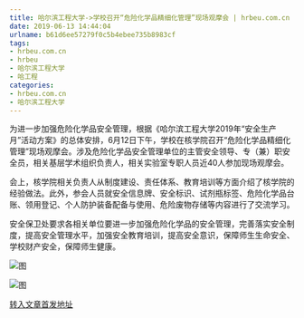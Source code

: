 ```yaml
---
title: 哈尔滨工程大学->学校召开“危险化学品精细化管理”现场观摩会 | hrbeu.com.cn
date: 2019-06-13 14:44:04
urlname: b61d6ee57279f0c5b4ebee735b8983cf
tags: 
- hrbeu.com.cn
- hrbeu
- 哈尔滨工程大学
- 哈工程
categories:
- hrbeu.com.cn
- 哈尔滨工程大学
---
```



[](/news/UploadFiles_4906/201906/2019061309555708.jpg)

为进一步加强危险化学品安全管理，根据《哈尔滨工程大学2019年“安全生产月”活动方案》的总体安排，6月12日下午，学校在核学院召开“危险化学品精细化管理”现场观摩会。涉及危险化学品安全管理单位的主管安全领导、专（兼）职安全员，相关基层学术组织负责人，相关实验室专职人员近40人参加现场观摩会。

[](/news/UploadFiles_4906/201906/2019061309562342.jpg)

会上，核学院相关负责人从制度建设、责任体系、教育培训等方面介绍了核学院的经验做法。此外，参会人员就安全信息牌、安全标识、试剂瓶标签、危险化学品台账、领用登记、个人防护装备配备与使用、危险废物存储等内容进行了交流学习。

安全保卫处要求各相关单位要进一步加强危险化学品的安全管理，完善落实安全制度，提高安全管理水平，加强安全教育培训，提高安全意识，保障师生生命安全、学校财产安全，保障师生健康。



![图](http://gongxue.cn/news/UploadFiles_4906/201906/2019061309562342.jpg)

![图](http://gongxue.cn/news/UploadFiles_4906/201906/2019061309555708.jpg)

[转入文章首发地址](http://gongxue.cn/news/2019/201906/news_195751.html)